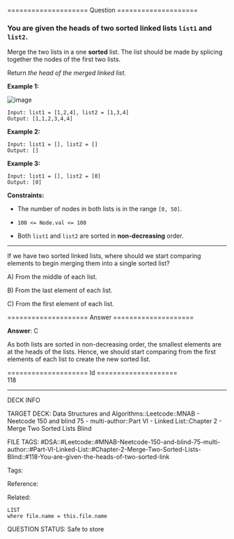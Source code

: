 ==================== Question ====================  

### You are given the heads of two sorted linked lists `list1` and `list2`.

Merge the two lists in a one **sorted** list. The list should be made by splicing together the nodes of the first two lists.

Return _the head of the merged linked list_.

**Example 1:**

![image](https://imagedelivery.net/CLfkmk9Wzy8_9HRyug4EVA/6bafdf72-dfb3-4085-9372-f34e7361d700/public)

<!-- codeblock-start -->
<pre><code>Input: list1 = [1,2,4], list2 = [1,3,4]
Output: [1,1,2,3,4,4]
</code></pre>
<!-- codeblock-end -->

**Example 2:**

<!-- codeblock-start -->
<pre><code>Input: list1 = [], list2 = []
Output: []
</code></pre>
<!-- codeblock-end -->

**Example 3:**

<!-- codeblock-start -->
<pre><code>Input: list1 = [], list2 = [0]
Output: [0]
</code></pre>
<!-- codeblock-end -->

**Constraints:**

- The number of nodes in both lists is in the range `[0, 50]`.

- `100 <= Node.val <= 100`

- Both `list1` and `list2` are sorted in **non-decreasing** order.

---

If we have two sorted linked lists, where should we start comparing elements to begin merging them into a single sorted list?

A) From the middle of each list.

B) From the last element of each list.

C) From the first element of each list.  

==================== Answer ====================  

**Answer**: C

As both lists are sorted in non-decreasing order, the smallest elements are at the heads of the lists. Hence, we should start comparing from the first elements of each list to create the new sorted list.

==================== Id ====================  
118

---

DECK INFO

TARGET DECK: Data Structures and Algorithms::Leetcode::MNAB - Neetcode 150 and blind 75 - multi-author::Part VI - Linked List::Chapter 2 - Merge Two Sorted Lists Blind

FILE TAGS: #DSA::#Leetcode::#MNAB-Neetcode-150-and-blind-75-multi-author::#Part-VI-Linked-List::#Chapter-2-Merge-Two-Sorted-Lists-Blind::#118-You-are-given-the-heads-of-two-sorted-link

Tags:

Reference:

Related:

```dataview
LIST
where file.name = this.file.name
```
QUESTION STATUS: Safe to store
